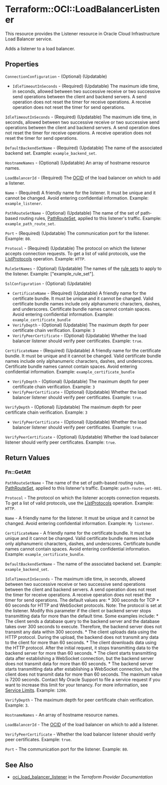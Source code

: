 # Terraform::OCI::LoadBalancerListener

This resource provides the Listener resource in Oracle Cloud Infrastructure Load Balancer service.

Adds a listener to a load balancer.

## Properties

`ConnectionConfiguration` - (Optional) (Updatable)
* `IdleTimeoutInSeconds` - (Required) (Updatable) The maximum idle time, in seconds, allowed between two successive receive or two successive send operations between the client and backend servers. A send operation does not reset the timer for receive operations. A receive operation does not reset the timer for send operations.

`IdleTimeoutInSeconds` - (Required) (Updatable) The maximum idle time, in seconds, allowed between two successive receive or two successive send operations between the client and backend servers. A send operation does not reset the timer for receive operations. A receive operation does not reset the timer for send operations.

`DefaultBackendSetName` - (Required) (Updatable) The name of the associated backend set.  Example: `example_backend_set`.

`HostnameNames` - (Optional) (Updatable) An array of hostname resource names.

`LoadBalancerId` - (Required) The [OCID](https://docs.cloud.oracle.com/iaas/Content/General/Concepts/identifiers.htm) of the load balancer on which to add a listener.

`Name` - (Required) A friendly name for the listener. It must be unique and it cannot be changed. Avoid entering confidential information.  Example: `example_listener`.

`PathRouteSetName` - (Optional) (Updatable) The name of the set of path-based routing rules, [PathRouteSet](https://docs.cloud.oracle.com/iaas/api/#/en/loadbalancer/20170115/PathRouteSet/), applied to this listener's traffic.  Example: `example_path_route_set`.

`Port` - (Required) (Updatable) The communication port for the listener.  Example: `80`.

`Protocol` - (Required) (Updatable) The protocol on which the listener accepts connection requests. To get a list of valid protocols, use the [ListProtocols](https://docs.cloud.oracle.com/iaas/api/#/en/loadbalancer/20170115/LoadBalancerProtocol/ListProtocols) operation.  Example: `HTTP`.

`RuleSetNames` - (Optional) (Updatable) The names of the [rule sets](https://docs.cloud.oracle.com/iaas/api/#/en/loadbalancer/20170115/RuleSet/) to apply to the listener.  Example: ["example_rule_set"].

`SslConfiguration` - (Optional) (Updatable)
* `CertificateName` - (Required) (Updatable) A friendly name for the certificate bundle. It must be unique and it cannot be changed. Valid certificate bundle names include only alphanumeric characters, dashes, and underscores. Certificate bundle names cannot contain spaces. Avoid entering confidential information.  Example: `example_certificate_bundle`
* `VerifyDepth` - (Optional) (Updatable) The maximum depth for peer certificate chain verification.  Example: `3`
* `VerifyPeerCertificate` - (Optional) (Updatable) Whether the load balancer listener should verify peer certificates.  Example: `true`.

`CertificateName` - (Required) (Updatable) A friendly name for the certificate bundle. It must be unique and it cannot be changed. Valid certificate bundle names include only alphanumeric characters, dashes, and underscores. Certificate bundle names cannot contain spaces. Avoid entering confidential information.  Example: `example_certificate_bundle`
* `VerifyDepth` - (Optional) (Updatable) The maximum depth for peer certificate chain verification.  Example: `3`
* `VerifyPeerCertificate` - (Optional) (Updatable) Whether the load balancer listener should verify peer certificates.  Example: `true`.

`VerifyDepth` - (Optional) (Updatable) The maximum depth for peer certificate chain verification.  Example: `3`
* `VerifyPeerCertificate` - (Optional) (Updatable) Whether the load balancer listener should verify peer certificates.  Example: `true`.

`VerifyPeerCertificate` - (Optional) (Updatable) Whether the load balancer listener should verify peer certificates.  Example: `true`.


## Return Values

### Fn::GetAtt

`PathRouteSetName` - The name of the set of path-based routing rules, [PathRouteSet](https://docs.us-phoenix-1.oraclecloud.com/api/#/en/loadbalancer/20170115/PathRouteSet/), applied to this listener's traffic.  Example: `path-route-set-001`.

`Protocol` - The protocol on which the listener accepts connection requests. To get a list of valid protocols, use the [ListProtocols](https://docs.us-phoenix-1.oraclecloud.com/api/#/en/loadbalancer/20170115/LoadBalancerProtocol/ListProtocols) operation.  Example: `HTTP`.

`Name` - A friendly name for the listener. It must be unique and it cannot be changed. Avoid entering confidential information.  Example: `My listener`.

`CertificateName` - A friendly name for the certificate bundle. It must be unique and it cannot be changed. Valid certificate bundle names include only alphanumeric characters, dashes, and underscores. Certificate bundle names cannot contain spaces. Avoid entering confidential information.  Example: `example_certificate_bundle`.

`DefaultBackendSetName` - The name of the associated backend set.  Example: `example_backend_set`.

`IdleTimeoutInSeconds` - The maximum idle time, in seconds, allowed between two successive receive or two successive send operations between the client and backend servers. A send operation does not reset the timer for receive operations. A receive operation does not reset the timer for send operations.  The default values are:  *  300 seconds for TCP  *  60 seconds for HTTP and WebSocket protocols.  Note: The protocol is set at the listener.  Modify this parameter if the client or backend server stops transmitting data for more than the default time. Some examples include:  *  The client sends a database query to the backend server and the database takes over 300 seconds to execute.    Therefore, the backend server does not transmit any data within 300 seconds.  *  The client uploads data using the HTTP protocol. During the upload, the backend does not transmit any data    to the client for more than 60 seconds.  *  The client downloads data using the HTTP protocol.  After the initial request, it stops transmitting data to    the backend server for more than 60 seconds.  *  The client starts transmitting data after establishing a WebSocket connection, but the backend server does    not transmit data for more than 60 seconds.  *  The backend server starts transmitting data after establishing a WebSocket connection, but the client does    not transmit data for more than 60 seconds.  The maximum value is 7200 seconds. Contact My Oracle Support to file a service request if you want to increase this limit for your tenancy. For more information, see [Service Limits](https://docs.us-phoenix-1.oraclecloud.com/Content/General/Concepts/servicelimits.htm).  Example: `1200`.

`VerifyDepth` - The maximum depth for peer certificate chain verification.  Example: `3`.

`HostnameNames` - An array of hostname resource names.

`LoadBalancerId` - The [OCID](https://docs.us-phoenix-1.oraclecloud.com/Content/General/Concepts/identifiers.htm) of the load balancer on which to add a listener.

`VerifyPeerCertificate` - Whether the load balancer listener should verify peer certificates.  Example: `true`.

`Port` - The communication port for the listener.  Example: `80`.

## See Also

* [oci_load_balancer_listener](https://www.terraform.io/docs/providers/oci/r/load_balancer_listener.html) in the _Terraform Provider Documentation_